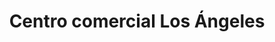 ---
title: "Centro comercial Los Ángeles"
url: /barranquilla/centro-comercial-los-angeles/
shop: Einkaufszentrum
---